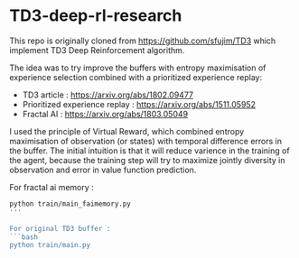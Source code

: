# TD3-deep-rl-research

This repo is originally cloned from https://github.com/sfujim/TD3 which implement TD3 Deep Reinforcement algorithm.

The idea was to try improve the buffers with entropy maximisation of experience selection combined with a prioritized experience replay:

* TD3 article : https://arxiv.org/abs/1802.09477
* Prioritized experience replay : https://arxiv.org/abs/1511.05952
* Fractal AI : https://arxiv.org/abs/1803.05049

I used the principle of Virtual Reward, which combined entropy maximisation of observation (or states) with temporal difference errors in the buffer. The initial intuition is that it will reduce varience in the training of the agent, because the training step will try to maximize jointly diversity in observation and error in value function prediction.

For fractal ai memory :
```bash
python train/main_faimemory.py
'''

For original TD3 buffer :
```bash
python train/main.py
